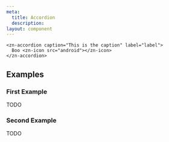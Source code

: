 ```yaml
---
meta:
  title: Accordion
  description:
layout: component
---
```


```html:preview
<zn-accordion caption="This is the caption" label="label">
  Boo <zn-icon src="android"></zn-icon>
</zn-accordion>
```

## Examples

### First Example

TODO

### Second Example

TODO
